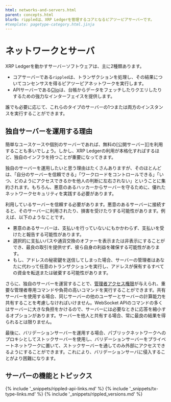 ```yaml
---
html: networks-and-servers.html
parent: concepts.html
blurb: rippledは、XRP Ledgerを管理するコアとなるピアツーピアサーバーです。
#template: pagetype-category.html.jinja
---
```

# ネットワークとサーバ

XRP Ledgerを動かすサーバーソフトウェアは、主に2種類あります。

- コアサーバーである`rippled`は、トランザクションを処理し、その結果についてコンセンサスを得るピアツーピアネットワークを実行します。
- APIサーバーである[Clio](the-clio-server.html)は、台帳からデータをフェッチしたりクエリしたりするための強力なインターフェイスを提供します。

誰でも必要に応じて、これらのタイプのサーバーの1つまたは両方のインスタンスを実行することができます。

## 独自サーバーを運用する理由

簡単なユースケースや個別のサーバーであれば、無料の[公開サーバー][]を利用することも多いでしょう。しかし、XRP Ledgerの利用が本格化すればするほど、独自のインフラを持つことが重要になってきます。

独自のサーバーを運用したいと思う理由はたくさんありますが、そのほとんどは、「自分のサーバーを信頼できる」「ワークロードをコントロールできる」「いつ、どのようにアクセスできるかを他人の判断に左右されない」ということに集約されます。もちろん、悪意のあるハッカーからサーバーを守るために、優れたネットワークセキュリティを実践する必要があります。

利用しているサーバーを信頼する必要があります。悪意のあるサーバーに接続すると、そのサーバーに利用されたり、損害を受けたりする可能性があります。例えば、以下のようなことです。

* 悪意のあるサーバーは、支払いを行っていないにもかかわらず、支払いを受けたと報告する可能性があります。
* 選択的に支払いパスや通貨交換のオファーを表示または非表示にすることができ、最良の取引を提供せず、彼ら自身の利益を確保する可能性があります。
* もし、アドレスの秘密鍵を送信してしまった場合、サーバーの管理者はあなたに代わって任意のトランザクションを実行し、アドレスが保有するすべての資金を転送または破棄する可能性があります。

さらに、独自のサーバーを運営することで、[管理者アクセス権限](get-started-using-http-websocket-apis.html#管理者アクセス権限)が与えられ、重要な管理者専用コマンドや負荷の高いコマンドを実行することができます。共有サーバーを使用する場合、同じサーバーの他のユーザーとサーバーの計算能力を共有することを考慮しなければいけません。WebSocket APIのコマンドの多くはサーバーに大きな負担をかけるので、サーバーには必要なときに応答を縮小するオプションがあります。サーバーを他人と共有する場合、常に最良の結果を得られるとは限りません。

最後に、バリデーションサーバーを運用する場合、パブリックネットワークへのプロキシとしてストックサーバーを使用し、バリデーションサーバーをプライベートネットワークに置いて、ストックサーバーを通してのみ外部にアクセスできるようにすることができます。これにより、バリデーションサーバに侵入することがより困難になります。

## サーバーの機能とトピックス

<!-- provided by the auto-generated table of children -->

<!--{# common link defs #}-->
{% include '_snippets/rippled-api-links.md' %}
{% include '_snippets/tx-type-links.md' %}
{% include '_snippets/rippled_versions.md' %}
